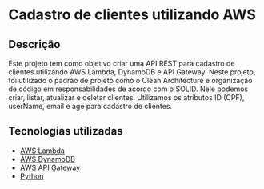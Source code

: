 # Cadastro de clientes utilizando AWS

## Descrição

Este projeto tem como objetivo criar uma API REST para cadastro de clientes utilizando AWS Lambda, DynamoDB e API Gateway. Neste projeto, foi utilizado o padrão de projeto como o Clean Architecture e organização de código em responsabilidades de acordo com o SOLID. Nele podemos criar, listar, atualizar e deletar clientes. Utilizamos os atributos ID (CPF), userName, email e age para cadastro de clientes.

## Tecnologias utilizadas

- [AWS Lambda](https://aws.amazon.com/pt/lambda/)
- [AWS DynamoDB](https://aws.amazon.com/pt/dynamodb/)
- [AWS API Gateway](https://aws.amazon.com/pt/api-gateway/)
- [Python](https://www.python.org/)

